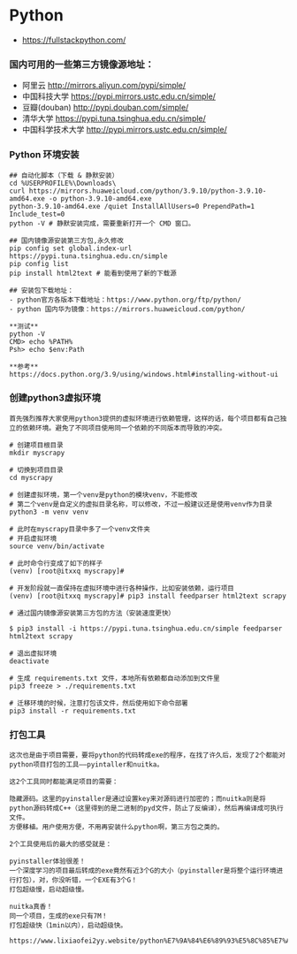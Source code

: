 # Python

- https://fullstackpython.com/

### 国内可用的一些第三方镜像源地址：
- 阿里云 http://mirrors.aliyun.com/pypi/simple/ 
- 中国科技大学 https://pypi.mirrors.ustc.edu.cn/simple/ 
- 豆瓣(douban) http://pypi.douban.com/simple/ 
- 清华大学 https://pypi.tuna.tsinghua.edu.cn/simple/ 
- 中国科学技术大学 http://pypi.mirrors.ustc.edu.cn/simple/

### Python 环境安装

```
## 自动化脚本（下载 & 静默安装）
cd %USERPROFILE%\Downloads\
curl https://mirrors.huaweicloud.com/python/3.9.10/python-3.9.10-amd64.exe -o python-3.9.10-amd64.exe
python-3.9.10-amd64.exe /quiet InstallAllUsers=0 PrependPath=1 Include_test=0
python -V # 静默安装完成，需要重新打开一个 CMD 窗口。
```

```
## 国内镜像源安装第三方包,永久修改
pip config set global.index-url https://pypi.tuna.tsinghua.edu.cn/simple
pip config list
pip install html2text # 能看到使用了新的下载源
```

```
## 安装包下载地址：
- python官方各版本下载地址：https://www.python.org/ftp/python/
- python 国内华为镜像：https://mirrors.huaweicloud.com/python/

**测试**
python -V
CMD> echo %PATH%
Psh> echo $env:Path

**参考**
https://docs.python.org/3.9/using/windows.html#installing-without-ui
```


### 创建python3虚拟环境

```
首先强烈推荐大家使用python3提供的虚拟环境进行依赖管理，这样的话，每个项目都有自己独立的依赖环境。避免了不同项目使用同一个依赖的不同版本而导致的冲突。

# 创建项目根目录
mkdir myscrapy  

# 切换到项目目录
cd myscrapy

# 创建虚拟环境，第一个venv是python的模块venv，不能修改
# 第二个venv是自定义的虚拟目录名称，可以修改，不过一般建议还是使用venv作为目录
python3 -m venv venv

# 此时在myscrapy目录中多了一个venv文件夹
# 开启虚拟环境
source venv/bin/activate 

# 此时命令行变成了如下的样子
(venv) [root@itxxq myscrapy]#

# 开发阶段就一直保持在虚拟环境中进行各种操作，比如安装依赖，运行项目
(venv) [root@itxxq myscrapy]# pip3 install feedparser html2text scrapy

# 通过国内镜像源安装第三方包的方法（安装速度更快）

$ pip3 install -i https://pypi.tuna.tsinghua.edu.cn/simple feedparser html2text scrapy

# 退出虚拟环境
deactivate

# 生成 requirements.txt 文件，本地所有依赖都自动添加到文件里
pip3 freeze > ./requirements.txt

# 迁移环境的时候，注意打包该文件，然后使用如下命令部署
pip3 install -r requirements.txt
```

### 打包工具

```
这次也是由于项目需要，要将python的代码转成exe的程序，在找了许久后，发现了2个都能对python项目打包的工具——pyintaller和nuitka。

这2个工具同时都能满足项目的需要：

隐藏源码。这里的pyinstaller是通过设置key来对源码进行加密的；而nuitka则是将python源码转成C++（这里得到的是二进制的pyd文件，防止了反编译），然后再编译成可执行文件。
方便移植。用户使用方便，不用再安装什么python啊，第三方包之类的。

2个工具使用后的最大的感受就是：

pyinstaller体验很差！
一个深度学习的项目最后转成的exe竟然有近3个G的大小（pyinstaller是将整个运行环境进行打包），对，你没听错，一个EXE有3个G！
打包超级慢，启动超级慢。

nuitka真香！
同一个项目，生成的exe只有7M！
打包超级快（1min以内），启动超级快。

https://www.lixiaofei2yy.website/python%E7%9A%84%E6%89%93%E5%8C%85%E7%A5%9E%E5%99%A8nuitka
```
